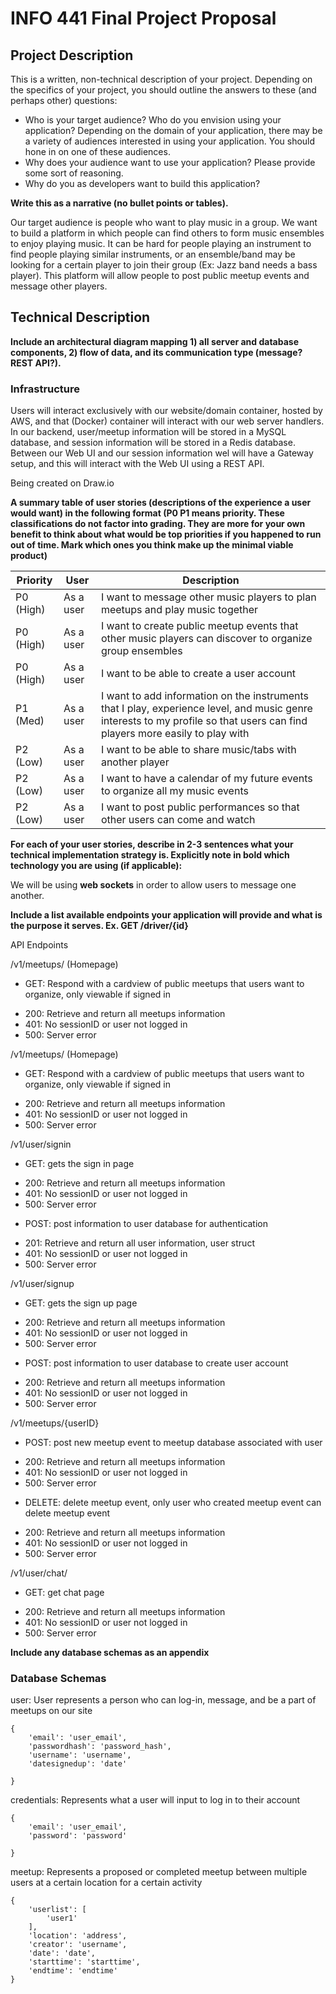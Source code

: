# INFO 441 Final Project Proposal

## Project Description

This is a written, non-technical description of your project. Depending on the specifics of your project, you should outline the answers to these (and perhaps other) questions:

- Who is your target audience?  Who do you envision using your application? Depending on the domain of your application, there may be a variety of audiences interested in using your application.  You should hone in on one of these audiences.
- Why does your audience want to use your application? Please provide some sort of reasoning. 
- Why do you as developers want to build this application?

**Write this as a narrative (no bullet points or tables).**

Our target audience is people who want to play music in a group. We want to build a platform in which people can find others to form music ensembles to enjoy playing music. It can be hard for people playing an instrument to find people playing similar instruments, or an ensemble/band may be looking for a certain player to join their group (Ex: Jazz band needs a bass player). This platform will allow people to post public meetup events and message other players.

## Technical Description

**Include an architectural diagram mapping 1) all server and database components, 2) flow of data, and its communication type (message? REST API?).**

### Infrastructure

Users will interact exclusively with our website/domain container, hosted by AWS, and that (Docker) container will interact with our web server handlers. In our backend, user/meetup information will be stored in a MySQL database, and session information will be stored in a Redis database. Between our Web UI and our session information wel will have a Gateway setup, and this will interact with the Web UI using a REST API. 

Being created on Draw.io

**A summary table of user stories (descriptions of the experience a user would want) in the following format (P0 P1 means priority. These classifications do not factor into grading. They are more for your own benefit to think about what would be top priorities if you happened to run out of time. Mark which ones you think make up the minimal viable product)**

| **Priority** | **User** | **Description** |
|--------------|----------|-----------------|
| P0 (High) | As a user | I want to message other music players to plan meetups and play music together |
| P0 (High) | As a user | I want to create public meetup events that other music players can discover to organize group ensembles |
| P0 (High) | As a user | I want to be able to create a user account |
| P1 (Med) | As a user | I want to add information on the instruments that I play, experience level, and music genre interests to my profile so that users can find players more easily to play with |
| P2 (Low) | As a user | I want to be able to share music/tabs with another player |
| P2 (Low) | As a user | I want to have a calendar of my future events to organize all my music events |
| P2 (Low) | As a user | I want to post public performances so that other users can come and watch |


**For each of your user stories, describe in 2-3 sentences what your technical implementation strategy is. Explicitly note in bold which technology you are using (if applicable):**

We will be using **web sockets** in order to allow users to message one another. 

**Include a list available endpoints your application will provide and what is the purpose it serves. Ex. GET /driver/{id}**

API Endpoints

/v1/meetups/    (Homepage)
* GET: Respond with a cardview of public meetups that users want to organize, only viewable if signed in
- 200: Retrieve and return all meetups information
- 401: No sessionID or user not logged in
- 500: Server error

/v1/meetups/    (Homepage)
* GET: Respond with a cardview of public meetups that users want to organize, only viewable if signed in
- 200: Retrieve and return all meetups information
- 401: No sessionID or user not logged in
- 500: Server error

/v1/user/signin
* GET: gets the sign in page
- 200: Retrieve and return all meetups information
- 401: No sessionID or user not logged in
- 500: Server error
* POST: post information to user database for authentication
- 201: Retrieve and return all user information, user struct
- 401: No sessionID or user not logged in
- 500: Server error

/v1/user/signup
* GET: gets the sign up page
- 200: Retrieve and return all meetups information
- 401: No sessionID or user not logged in
- 500: Server error
* POST: post information to user database to create user account
- 200: Retrieve and return all meetups information
- 401: No sessionID or user not logged in
- 500: Server error

/v1/meetups/{userID}
* POST: post new meetup event to meetup database associated with user
- 200: Retrieve and return all meetups information
- 401: No sessionID or user not logged in
- 500: Server error
* DELETE: delete meetup event, only user who created meetup event can delete meetup event
- 200: Retrieve and return all meetups information
- 401: No sessionID or user not logged in
- 500: Server error

/v1/user/chat/
* GET: get chat page 
- 200: Retrieve and return all meetups information
- 401: No sessionID or user not logged in
- 500: Server error

**Include any database schemas as an appendix**

### Database Schemas

user: User represents a person who can log-in, message, and be a part of meetups on our site
```
{
    'email': 'user_email',
    'passwordhash': 'password_hash',
    'username': 'username',
    'datesignedup': 'date'

}
```

credentials: Represents what a user will input to log in to their account
```
{
    'email': 'user_email',
    'password': 'password'

}
```

meetup: Represents a proposed or completed meetup between multiple users at a certain location for a certain activity
```
{
    'userlist': [
        'user1'
    ],
    'location': 'address',
    'creator': 'username',
    'date': 'date',
    'starttime': 'starttime',
    'endtime': 'endtime'
}
```

